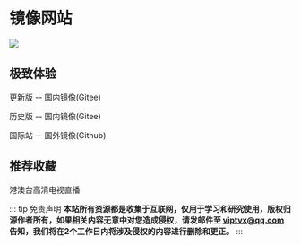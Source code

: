 # 镜像网站
![](../.vuepress/public/images/logo/VIPTV-LOGO-LONG-FINAL@1x.png)
## 极致体验
<p><ActionLink class="primary" url="http://viptv.gitee.io/dev">更新版 -- 国内镜像(Gitee)</ActionLink></p> 
<p><ActionLink class="primary" url="http://viptv.gitee.io/mob">历史版 -- 国内镜像(Gitee)</ActionLink></p> 
<p><ActionLink class="primary" url="https://viptvx.github.io/dev">国际站 -- 国外镜像(Github)</ActionLink></p>
 
## 推荐收藏
<p><VideoLesson href="https://woniuzfb.com/" title="港澳台高清电视直播">港澳台高清电视直播</VideoLesson></p>

::: tip 免责声明
**本站所有资源都是收集于互联网，仅用于学习和研究使用，版权归源作者所有，如果相关内容无意中对您造成侵权，请发邮件至 viptvx@qq.com 告知，我们将在2个工作日内将涉及侵权的内容进行删除和更正。**
:::
